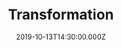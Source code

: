 ---
title: "Transformation"
image: "https://i.vimeocdn.com/video/822098014.webp?mw=1700&mh=977&q=70"
date: "2019-10-13T14:30:00.000Z"
video:
  type: "vimeo"
  id: 366147061
speaker:
  name: "Bart Wilkins"
  permalink: "bart-wilkins"
series: "philemon"
---
